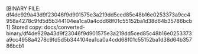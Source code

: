 [BINARY FILE: df4de929a43d9f23046f9d901575e3a219dd5ced85c48b16e0253373a9cc4958a4278c9fd5d5b344104ea1ca0a4cdd68f01c55152ba1d38d64b35786bcb1]
Stored copy: docs/converted-binary/df4de929a43d9f23046f9d901575e3a219dd5ced85c48b16e0253373a9cc4958a4278c9fd5d5b344104ea1ca0a4cdd68f01c55152ba1d38d64b35786bcb1
